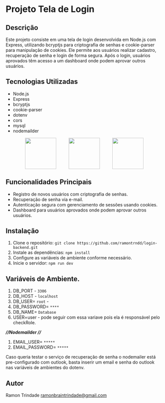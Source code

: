 # Projeto Tela de Login

## Descrição

Este projeto consiste em uma tela de login desenvolvida em Node.js com Express, utilizando bcryptjs para criptografia de senhas e cookie-parser para manipulação de cookies. Ele permite aos usuários realizar cadastro, recuperação de senha e login de forma segura. Após o login, usuários aprovados têm acesso a um dashboard onde podem aprovar outros usuários.

## Tecnologias Utilizadas

- Node.js  
- Express
- bcryptjs
- cookie-parser
- dotenv
- cors
- mysql
- nodemailder

<div style="display: flex; justify-content: center;">
  <img src="https://cdn.jsdelivr.net/gh/devicons/devicon@latest/icons/mysql/mysql-original-wordmark.svg" width="100px" height="100px" style="margin: 0 20px;"/>
  <img src="https://cdn.jsdelivr.net/gh/devicons/devicon@latest/icons/nodejs/nodejs-original-wordmark.svg" width="100px" height="100px" style="margin: 0 20px;"/>
  <img src="https://cdn.jsdelivr.net/gh/devicons/devicon@latest/icons/express/express-original-wordmark.svg" width="100px" height="100px" style="margin: 0 20px;"/>
</div>


## Funcionalidades Principais

- Registro de novos usuários com criptografia de senhas.
- Recuperação de senha via e-mail.
- Autenticação segura com gerenciamento de sessões usando cookies.
- Dashboard para usuários aprovados onde podem aprovar outros usuários.

## Instalação

1. Clone o repositório: `git clone https://github.com/ramontrndd/login-backend.git`
2. Instale as dependências: `npm install`
3. Configure as variáveis de ambiente conforme necessário.
4. Inicie o servidor: `npm run dev`

## Variáveis de Ambiente.

1. DB_PORT - `3306` 
2. DB_HOST -  `localhost` 
3. DB_USER=  `root` - 
4. DB_PASSWORD= `****`
5. DB_NAME= `Database` 
6. USER=user - pode seguir com essa variave pois ela é responsável pelo checkRole. 

***//Nodemailder //***

1. EMAIL_USER=  `*****`
2. EMAIL_PASSWORD= `*****`

Caso queria testar o serviço de recuperação de senha o nodemailer está pre-configurado com outlook, basta inserir um email e senha do outlook nas variáveis de ambientes do dotenv.


## Autor

Ramon Trindade <ramonbraintrindade@gmail.com>

